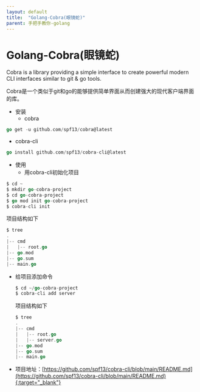 ```yaml
---
layout: default
title:  "Golang-Cobra(眼镜蛇)"
parent: 手把手教你-golang
---
```


# Golang-Cobra(眼镜蛇)

Cobra is a library providing a simple interface to create powerful modern CLI interfaces similar to git & go tools. 

Cobra是一个类似于git和go的能够提供简单界面从而创建强大的现代客户端界面的库。

- 安装
  - cobra
```go
go get -u github.com/spf13/cobra@latest
```
  - cobra-cli
```go
go install github.com/spf13/cobra-cli@latest
```
- 使用
  - 用cobra-cli初始化项目
```go
$ cd ~
$ mkdir go-cobra-project
$ cd go-cobra-project
$ go mod init go-cobra-project
$ cobra-cli init
```
项目结构如下
```go
$ tree
.
|-- cmd
|   |-- root.go
|-- go.mod
|-- go.sum
|-- main.go
```
  - 给项目添加命令
    ```go
    $ cd ~/go-cobra-project
    $ cobra-cli add server
    ```
    项目结构如下
    ```go
    $ tree
    .
    |-- cmd
    |   |-- root.go
    |   |-- server.go
    |-- go.mod
    |-- go.sum
    |-- main.go
    ```
  - 项目地址：[https://github.com/spf13/cobra-cli/blob/main/README.md](https://github.com/spf13/cobra-cli/blob/main/README.md){:target="_blank"}